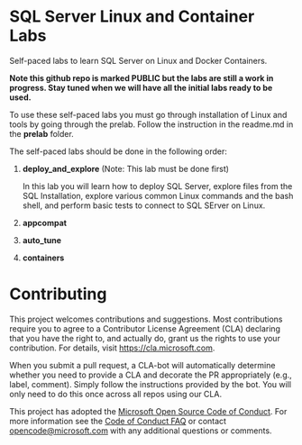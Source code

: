
# SQL Server Linux and Container Labs

Self-paced labs to learn SQL Server on Linux and Docker Containers.

**Note this github repo is marked PUBLIC but the labs are still a work in progress. Stay tuned when we will have all the initial labs ready to be used.**

To use these self-paced labs you must go through installation of Linux and tools by going through the prelab. Follow the instruction in the readme.md in the **prelab** folder.

The self-paced labs should be done in the following order:

1. **deploy_and_explore** (Note: This lab must be done first)

    In this lab you will learn how to deploy SQL Server, explore files from the SQL Installation, explore various common Linux commands and the bash shell, and perform basic tests to connect to SQL SErver on Linux.

1. **appcompat**

1. **auto_tune**

1. **containers**

# Contributing

This project welcomes contributions and suggestions.  Most contributions require you to agree to a
Contributor License Agreement (CLA) declaring that you have the right to, and actually do, grant us
the rights to use your contribution. For details, visit https://cla.microsoft.com.

When you submit a pull request, a CLA-bot will automatically determine whether you need to provide
a CLA and decorate the PR appropriately (e.g., label, comment). Simply follow the instructions
provided by the bot. You will only need to do this once across all repos using our CLA.

This project has adopted the [Microsoft Open Source Code of Conduct](https://opensource.microsoft.com/codeofconduct/).
For more information see the [Code of Conduct FAQ](https://opensource.microsoft.com/codeofconduct/faq/) or
contact [opencode@microsoft.com](mailto:opencode@microsoft.com) with any additional questions or comments.